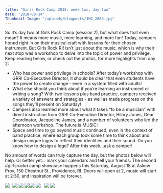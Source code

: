 ```yaml
---
title: "Girls Rock Camp 2018: week two, day two"
date: "2018-08-14"
Thumbnail Image: "/uploads/blogposts/IMG_2803.jpg"
---
```


So it’s day two at Girls Rock Camp (session 2), but what does that even mean? It means more music, more learning, and more fun! Today, campers honed right in on their musical craft with lessons for their chosen instrument. But Girls Rock RI! isn’t just about the music, which is why their next stop was a workshop to delve into the topic of power and privilege. Keep reading below, or check out the photos, for more highlights from day 2:

- Who has power and privilege in schools? After today’s workshop with GRR! Co-Executive Director, it should be clear that even students have the power to create change - even in a system filled with adults!
- What else should you think about if you’re learning an instrument or writing a song? With two lessons plus band practice, campers received a variety of answers and strategies - as well as made progress on the songs they’ll present on Saturday!
- Campers also learned more about what it takes “to be a musician” with direct instruction from GRR! Co-Executive Director, Hilary Jones, Gear Coordinator, Jacqueline James, and a number of volunteers who led the afternoon workshop. The future is MUSIC!
- Space and time to go beyond music continued, even in the context of band practice, where each group took some time to think about and design unique logos to reflect their identities and their sound. Do you know how to design a logo? After this week...ask a camper!

No amount of words can truly capture the day, but the photos below will help. Or better yet... mark your calendars and tell your friends: The second #girlsrockri camp showcase happens this Saturday, August 18 at Askew Prov, 150 Chestnut St., Providence, RI. Doors will open at 2, music will start at 2:30, and inspiration will be forever.

![](/uploads/blogposts/IMG_2768-300x200.jpg)  ![](/uploads/blogposts/IMG_2780-300x200.jpg) ![](/uploads/blogposts/IMG_2783-300x200.jpg) ![](/uploads/blogposts/IMG_2794-300x200.jpg)![](/uploads/blogposts/IMG_2791-300x200.jpg) ![](/uploads/blogposts/IMG_2789-300x200.jpg)   ![](/uploads/blogposts/IMG_2803-300x200.jpg) ![](/uploads/blogposts/IMG_2813-300x200.jpg)
